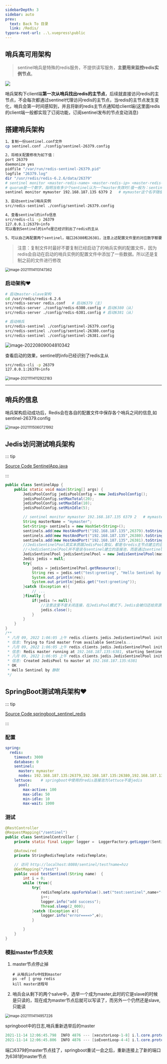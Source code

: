```yaml
---
sidebarDepth: 3
sidebar: auto
prev:
  text: Back To 目录
  link: /Redis/
typora-root-url: ..\.vuepress\public
---
```


## **哨兵高可用架构**

> sentinel哨兵是特殊的redis服务，不提供读写服务，**主要用来监控redis实例节点**。



![](/images/Redis/80634.png)

哨兵架构下client端**第一次从哨兵找出redis的主节点**，后续就直接访问redis的主节点，不会每次都通过sentinel代理访问redis的主节点，当redis的主节点发生变化，哨兵会第一时间感知到，并且将新的redis主节点通知给client端(这里面redis的client端一般都实现了订阅功能，订阅sentinel发布的节点变动消息)



## **搭建哨兵架构**

```sh
1、复制一份sentinel.conf文件
cp sentinel.conf ./config/sentinel-26379.config

2、将相关配置修改为如下值：
port 26379
daemonize yes
pidfile "/var/run/redis-sentinel-26379.pid"
logfile "26379.log"
dir "/usr/redis/redis-6.2.6/data/26379"
# sentinel monitor <master-redis-name> <master-redis-ip> <master-redis-port> <quorum>
# quorum是一个数字，指明当有多少个sentinel认为一个master失效时(值一般为：sentinel总数/2 + 1)，master才算真正失效
sentinel monitor mymaster 192.168.187.135 6379 2   # mymaster这个名字随便取，客户端访问时会用到

3、启动sentinel哨兵实例
src/redis-sentinel ./config/sentinel-26379.config

4、查看sentinel的info信息
src/redis-cli -p 26379
127.0.0.1:26379>info
可以看到Sentinel的info里已经识别出了redis的主从

5、可以自己再配置两个sentinel，端口26380和26381，注意上述配置文件里的对应数字都要修改
```

> 注意：复制文件时最好不要复制已经启动了的哨兵实例的配置文件，因为redis会自动在启动的哨兵实例的配置文件中添加了一些数据。所以还是复制之前的文件进行修改

<img src="/../../../../saas-yong/fullstack/Java架构师之路/Redis/images/image-20211114113147362.png" alt="image-20211114113147362" style="zoom:80%;" />

### 启动架构❤️

```sh
# 启动master-slave架构
cd /usr/redis/redis-6.2.6
src/redis-server redis.conf   # 启动6379（主）
src/redis-server ./config/redis-6380.config # 启动6380（从）
src/redis-server ./config/redis-6381.config # 启动6381（从）

# 启动哨兵
src/redis-sentinel ./config/sentinel-26379.config
src/redis-sentinel ./config/sentinel-26380.config
src/redis-sentinel ./config/sentinel-26381.config
```

![image-20220809004810342](/images/Redis/image-20220809004810342.png)



查看启动的效果，sentinel的info已经识别了redis主从

```sh
src/redis-cli -p 26379
127.0.0.1:26379>info
```

<img src="/../../../../saas-yong/fullstack/Java架构师之路/Redis/images/image-20211114112922183.png" alt="image-20211114112922183" style="zoom:80%;" />



----------



## 哨兵的信息

哨兵架构启动成功后，Redis会在各自的配置文件中保存各个哨兵之间的信息,如sentinel-26379.config 

<img src="/../../../../saas-yong/fullstack/Java架构师之路/Redis/images/image-20211115060721992.png" alt="image-20211115060721992" style="zoom:80%;" />



## Jedis访问测试哨兵架构

::: tip

[Source Code SentinelApp.java](https://github.com/Q10Viking/learncode/blob/main/redis/_01_java_redis/src/main/java/org/hzz/SentinelApp.java)

:::

```java
public class SentinelApp {
    public static void main(String[] args) {
        JedisPoolConfig jedisPoolConfig = new JedisPoolConfig();
        jedisPoolConfig.setMaxTotal(20);
        jedisPoolConfig.setMaxIdle(10);
        jedisPoolConfig.setMinIdle(5);

        // sentinel monitor mymaster 192.168.187.135 6379 2   # mymaster这个名字随便取，客户端访问时会用到
        String masterName = "mymaster";
        Set<String> sentinels = new HashSet<String>();
        sentinels.add(new HostAndPort("192.168.187.135",26379).toString());
        sentinels.add(new HostAndPort("192.168.187.135",26380).toString());
        sentinels.add(new HostAndPort("192.168.187.135",26381).toString());
        //JedisSentinelPool其实本质跟JedisPool类似，都是与redis主节点建立的连接池
        //⭐JedisSentinelPool并不是说与sentinel建立的连接池，而是通过sentinel发现redis主节点并与其建立连接⭐
        JedisSentinelPool jedisSentinelPool = new JedisSentinelPool(masterName, sentinels, jedisPoolConfig, 3000, null);
        Jedis jedis = null;
        try{
            jedis = jedisSentinelPool.getResource();
            String res = jedis.set("test:greeting", "Hello Sentinel by 静默");
            System.out.println(res);
            System.out.println(jedis.get("test:greeting"));
        }catch (Exception e){
            // ...
        }finally {
            if(jedis != null){
                //注意这里不是关闭连接，在JedisPool模式下，Jedis会被归还给资源池。
                jedis.close();
            }
        }
    }
}
/**
 * 八月 09, 2022 1:06:05 上午 redis.clients.jedis.JedisSentinelPool initSentinels
 * 信息: Trying to find master from available Sentinels...
 * 八月 09, 2022 1:06:05 上午 redis.clients.jedis.JedisSentinelPool initSentinels
 * 信息: Redis master running at 192.168.187.135:6381, starting Sentinel listeners...
 * 八月 09, 2022 1:06:05 上午 redis.clients.jedis.JedisSentinelPool initPool
 * 信息: Created JedisPool to master at 192.168.187.135:6381
 * OK
 * Hello Sentinel by 静默
 */
```



## SpringBoot测试哨兵架构❤️

::: tip

[Source Code springboot_sentinel_redis](https://github.com/Q10Viking/learncode/tree/main/redis/_02_springboot_sentinel)

:::

### 配置

```yaml
spring:
  redis:
    timeout: 3000
    database: 0
    sentinel:
      master: mymaster
      nodes: 192.168.187.135:26379,192.168.187.135:26380,192.168.187.135:26381 # 哨兵的地址
    lettuce:    # springboot中使用的redis连接池为lettuce不是jedis
      pool:
        max-active: 100
        max-idle: 50
        min-idle: 10
        max-wait: 1000
```



### 测试

```java
@RestController
@RequestMapping("/sentinel")
public class SentinelController {
    private static final Logger logger =  LoggerFactory.getLogger(SentinelController.class);

    @Autowired
    private StringRedisTemplate redisTemplate;

    // 访问 http://localhost:8080/sentinel/test?name=hzz
    @GetMapping("/test")
    public void testSentinel(String name)  {
        int i = 0;
        while (true){
            try{
                redisTemplate.opsForValue().set("test:sentinel",name+"("+i+")");
                i++;
                logger.info("add success");
                Thread.sleep(2_000);
            }catch (Exception e){
                logger.info("error====>",e);
            }

        }
    }
}
```



### 模拟master节点失败

1. master节点停止掉

   ```
   # 从哨兵info中找到master
   ps -ef | grep redis
   kill master进程号
   ```

   

2. 哨兵会从剩下的两个salve中，选举一个成为master,此时的它是slave的时候是只读的，现在成为master节点后就可以写读了，而另外一个仍然还是slave,只能读

<img src="/../../../../saas-yong/fullstack/Java架构师之路/Redis/images/image-20211114114957226.png" alt="image-20211114114957226" style="zoom:80%;" />



springboot中的日志,哨兵重新选举后的master

```java
2021-11-14 12:06:45.798  INFO 4876 --- [xecutorLoop-1-8] i.l.core.protocol.ConnectionWatchdog     : Reconnecting, last destination was 192.168.187.135:6379
2021-11-14 12:06:45.806  INFO 4876 --- [ioEventLoop-4-4] i.l.core.protocol.ReconnectionHandler    : Reconnected to 192.168.187.135:6381
```

端口6379的master节点挂了，springboot重试一会之后，重新连接上了新的端口为6381的master节点

